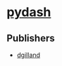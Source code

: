 # [pydash](https://pypi.org/project/pydash)



## Publishers
- [dgilland](https://pypi.org/user/dgilland)

